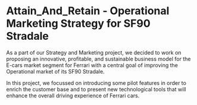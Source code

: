# Attain_And_Retain - Operational Marketing Strategy for SF90 Stradale
As a part of our Strategy and Marketing project, we decided to work on proposing an innovative, profitable, and sustainable business model for the E-cars market segment for Ferrari with a central goal of improving the Operational market of its SF90 Stradale.

In this project, we focussed on introducing some pilot features in order to enrich the customer base and to present new technological tools that will enhance the overall driving experience of Ferrari cars.

